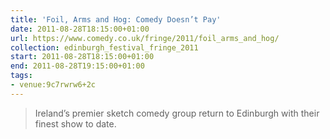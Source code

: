 ```yaml
---
title: 'Foil, Arms and Hog: Comedy Doesn’t Pay'
date: 2011-08-28T18:15:00+01:00
url: https://www.comedy.co.uk/fringe/2011/foil_arms_and_hog/
collection: edinburgh_festival_fringe_2011
start: 2011-08-28T18:15:00+01:00
end: 2011-08-28T19:15:00+01:00
tags:
- venue:9c7rwrw6+2c
---
```

> Ireland’s premier sketch comedy group return to Edinburgh with their finest show to date.
